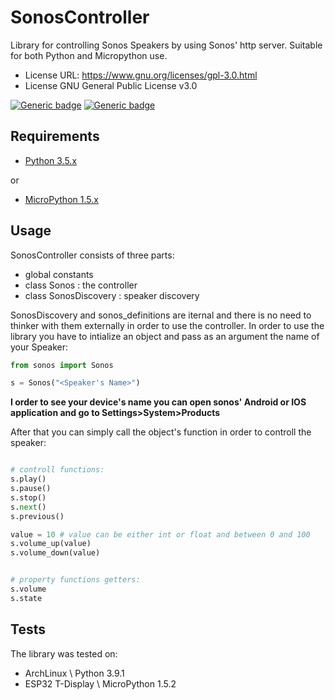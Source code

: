 # SonosController

Library for controlling Sonos Speakers by using Sonos' http server. Suitable for both Python and Micropython use.

- License URL: https://www.gnu.org/licenses/gpl-3.0.html
- License GNU General Public License v3.0

[![Generic badge](https://img.shields.io/badge/Python-3.5.x-blue)](https://shields.io/)
[![Generic badge](https://img.shields.io/badge/Micropython-1.5.x-yellow)](https://shields.io/)

## Requirements
- [Python 3.5.x](https://www.python.org/downloads/)

or

- [MicroPython 1.5.x](https://micropython.org/)

## Usage
SonosController consists of three parts:
- global constants
- class Sonos : the controller 
- class SonosDiscovery : speaker discovery

SonosDiscovery and sonos\_definitions are iternal and there is no need to thinker with them externally in order to use the controller.
In order to use the library you have to intialize an object and pass as an argument the name of your Speaker:
```python
from sonos import Sonos

s = Sonos("<Speaker's Name>")

```
**I order to see your device's name you can open sonos' Android or IOS application and go to Settings>System>Products**

After that you can simply call the object's function in order to controll the speaker:
```python

# controll functions:
s.play()
s.pause()
s.stop()
s.next()
s.previous()

value = 10 # value can be either int or float and between 0 and 100
s.volume_up(value)
s.volume_down(value)


# property functions getters:
s.volume
s.state

```

## Tests

The library was tested on:
- ArchLinux \ Python 3.9.1
- ESP32 T-Display \ MicroPython 1.5.2

